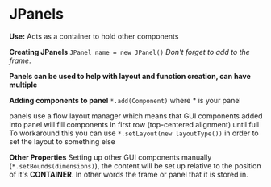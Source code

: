 # JPanels 
**Use:** Acts as a container to hold other components

**Creating JPanels** 
`JPanel name = new JPanel()`
*Don't forget to add to the frame*. 


**Panels can be used to help with layout and function creation, can have multiple** 

**Adding components to panel** 
`*.add(Component)` where * is your panel <br>


panels use a flow layout manager which means that GUI components added into panel will fill components in first row (top-centered alignment) until full <br> 
To workaround this you can use `*.setLayout(new layoutType())` in order to set the layout to something else 

**Other Properties** 
Setting up other GUI components manually (`*.setBounds(dimensions)`), the content will be set up relative to the position of it's **CONTAINER**. In other words the frame or panel that it is stored in. 


